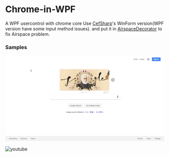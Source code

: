 # Chrome-in-WPF
A WPF usercontrol with chrome core
Use [CefSharp](https://github.com/cefsharp/CefSharp)'s WinForm version(WPF version have some input method issues). and put it in [AirspaceDecorator](https://microsoftdwayneneed.codeplex.com/) to fix Airspace problem.

### Samples

![google](/2017-06-30_16-09-26.gif)

![youtube](/2017-06-30_16-14-14.gif)

